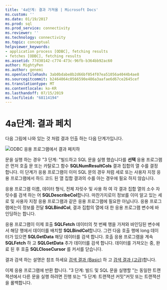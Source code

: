 ```yaml
---
title: '4a단계: 결과 가져올 | Microsoft Docs'
ms.custom: ''
ms.date: 01/19/2017
ms.prod: sql
ms.prod_service: connectivity
ms.reviewer: ''
ms.technology: connectivity
ms.topic: conceptual
helpviewer_keywords:
- application process [ODBC], fetching results
- fetches [ODBC], fetching results
ms.assetid: 77d30142-c774-473c-96fb-b364bb92ac60
author: MightyPen
ms.author: genemi
ms.openlocfilehash: 3ab0bdabe8b2d66bf054f07ea51056a4044b4ae8
ms.sourcegitcommit: b2464064c0566590e486a3aafae6d67ce2645cef
ms.translationtype: MT
ms.contentlocale: ko-KR
ms.lasthandoff: 07/15/2019
ms.locfileid: "68114194"
---
```

# <a name="step-4a-fetch-the-results"></a>4a단계: 결과 페치
다음 그림에 나와 있는 것 처럼 결과 인출 하는 다음 단계가입니다.  
  
 ![ODBC 응용 프로그램에서 결과 페치하](../../../odbc/reference/develop-app/media/pr14.gif "pr14")  
  
 문을 실행 하는 경우 "3 단계: "빌드하고 SQL 문을 실행 했습니다를 **선택** 응용 프로그램은 먼저 호출 문 또는 카탈로그 함수 **SQLNumResultCols** 결과 집합의 열 수를 결정 합니다. 이 단계가 응용 프로그램이 이미 SQL 문의 경우 처럼 세로 또는 사용자 지정 응용 프로그램에서 하드 코드 된 열 집합 결과의 수를 아는 경우에 필요 하지 않습니다.  
  
 응용 프로그램 이름, 데이터 형식, 전체 자릿수 및 사용 하 여 각 결과 집합 열의 소수 자릿수를 검색 하는 어 **SQLDescribeCol**합니다. 마찬가지로이 정보를 이미 알고 있는 세로 및 사용자 지정 응용 프로그램과 같은 응용 프로그램에 필요한 아닙니다. 응용 프로그램에는이 정보를 전달 **SQLBindCol**, 결과 집합의 열에 대 한 응용 프로그램 변수에 바인딩하는 합니다.  
  
 응용 프로그램이 이제 호출 **SQLFetch** 데이터의 첫 번째 행을 가져와 바인딩된 변수에서 해당 행에서 데이터를 배치할 **SQLBindCol**합니다. 그런 다음 호출 행에 long 데이터가 있으면 **SQLGetData** 해당 데이터를 검색 합니다. 호출 응용 프로그램을 계속 **SQLFetch** 하 고 **SQLGetData** 추가 데이터를 검색 합니다. 데이터를 가져오는 중, 완료 된 후 호출 **SQLCloseCursor** 를 커서를 닫습니다.  
  
 결과 검색 하는 설명은 참조 하세요 [검색 결과 (Basic)](../../../odbc/reference/develop-app/retrieving-results-basic.md) 하 고 [검색 결과 (고급)](../../../odbc/reference/develop-app/retrieving-results-advanced.md)합니다.  
  
 이제 응용 프로그램에 반환 합니다. "3 단계: 빌드 및 SQL 문을 실행할 "는 동일한 트랜잭션에서 다른 문을 실행 하려면 진행 또는 "5 단계: 트랜잭션 커밋"커밋 또는 트랜잭션을 롤백합니다.
